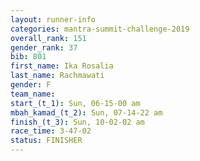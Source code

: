 ```yaml
---
layout: runner-info 
categories: mantra-summit-challenge-2019 
overall_rank: 151
gender_rank: 37
bib: 801
first_name: Ika Rosalia
last_name: Rachmawati
gender: F
team_name:
start_(t_1): Sun, 06-15-00 am
mbah_kamad_(t_2): Sun, 07-14-22 am
finish_(t_3): Sun, 10-02-02 am
race_time: 3-47-02
status: FINISHER
---
```

